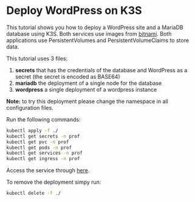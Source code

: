 # Deploy WordPress on K3S

This tutorial shows you how to deploy a WordPress site and a MariaDB database using K3S.
Both services use images from [bitnami](https://bitnami.com/).
Both applications use PersistentVolumes and PersistentVolumeClaims to store data.

This tutorial uses 3 files:
1. **secrets** that has the credentials of the database and WordPress as a secret (the secret is encoded as BASE64)
2. **mariadb** the deployment of a single node for the database
3. **wordpress** a single deployment of a wordpress instance

**Note:** to try this deployment please change the namespace in all configuration files.

Run the following commands:
```bash
kubectl apply -f ./
kubectl get secrets -n prof
kubectl get pvc -n prof
kubectl get pods -n prof
kubectl get services -n prof
kubectl get ingress -n prof
```

Access the service through [here](wordpress-prof.k3s).

To remove the deployment simpy run:
```bash
kubectl delete -f ./
```
